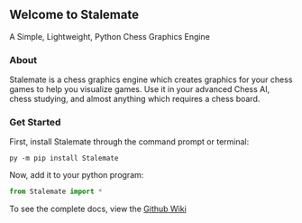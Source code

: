 ## Welcome to Stalemate
A Simple, Lightweight, Python Chess Graphics Engine

### About
Stalemate is a chess graphics engine which creates graphics for your chess games to help you visualize games. Use it in your advanced Chess AI, chess studying, and almost anything which requires a chess board.

### Get Started
First, install Stalemate through the command prompt or terminal:

  ```console
  py -m pip install Stalemate
  ```

Now, add it to your python program:

  ```python
  from Stalemate import *
  ```
  
To see the complete docs, view the [Github Wiki](https://github.com/Quantalabs/Stalemate/Wiki)
